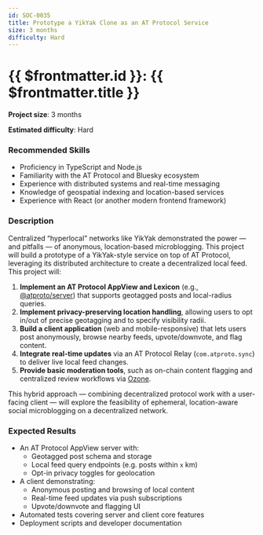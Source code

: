 ```yaml
---
id: SOC-0035
title: Prototype a YikYak Clone as an AT Protocol Service
size: 3 months
difficulty: Hard
---
```


# {{ $frontmatter.id }}: {{ $frontmatter.title }}

**Project size**: 3 months

**Estimated difficulty**: Hard

### Recommended Skills

- Proficiency in TypeScript and Node.js
- Familiarity with the AT Protocol and Bluesky ecosystem
- Experience with distributed systems and real-time messaging
- Knowledge of geospatial indexing and location-based services
- Experience with React (or another modern frontend framework)

### Description

Centralized “hyperlocal” networks like YikYak demonstrated the power — and pitfalls — of anonymous, location-based microblogging. This project will build a prototype of a YikYak-style service on top of AT Protocol, leveraging its distributed architecture to create a decentralized local feed. This project will:

1. **Implement an AT Protocol AppView and Lexicon** (e.g., [@atproto/server](https://github.com/bluesky-social/atproto)) that supports geotagged posts and local-radius queries.
2. **Implement privacy-preserving location handling**, allowing users to opt in/out of precise geotagging and to specify visibility radii.
3. **Build a client application** (web and mobile-responsive) that lets users post anonymously, browse nearby feeds, upvote/downvote, and flag content.
4. **Integrate real-time updates** via an AT Protocol Relay (`com.atproto.sync`) to deliver live local feed changes.
5. **Provide basic moderation tools**, such as on-chain content flagging and centralized review workflows via [Ozone](https://github.com/bluesky-social/ozone).

This hybrid approach — combining decentralized protocol work with a user-facing client — will explore the feasibility of ephemeral, location-aware social microblogging on a decentralized network.

### Expected Results

- An AT Protocol AppView server with:
  - Geotagged post schema and storage
  - Local feed query endpoints (e.g. posts within `x` km)
  - Opt-in privacy toggles for geolocation
- A client demonstrating:
  - Anonymous posting and browsing of local content
  - Real-time feed updates via push subscriptions
  - Upvote/downvote and flagging UI
- Automated tests covering server and client core features
- Deployment scripts and developer documentation

<!-- - Performance benchmarks for feed query latency and update propagation -->
